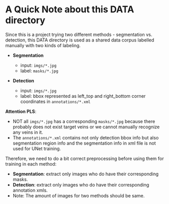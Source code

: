 # A Quick Note about this DATA directory

Since this is a project trying two different methods - segmentation vs. detection, this DATA directory is used as a shared data corpus labelled manually with two kinds of labeling.
- **Segmentation**
  - input: `imgs/*.jpg`
  - label: `masks/*.jpg`

- **Detection**
  - input: `imgs/*.jpg`
  - label: bbox represented as left_top and right_bottom corner coordinates in `annotations/*.xml`

**Attention PLS**:
- NOT all `imgs/*.jpg` has a corresponding `masks/*.jpg` because there probably does not exist target veins or we cannot manually recognize any veins in it.
- The `annotations/*.xml` contains not only detection bbox info but also segmentation region info and the segmentation info in xml file is not used for UNet training.

Therefore, we need to do a bit correct preprocessing before using them for training in each method:
- **Segmentation**: extract only images who do have their corresponding masks.
- **Detection**: extract only images who do have their corresponding annotation xmls.
- Note: The amount of images for two methods should be same.